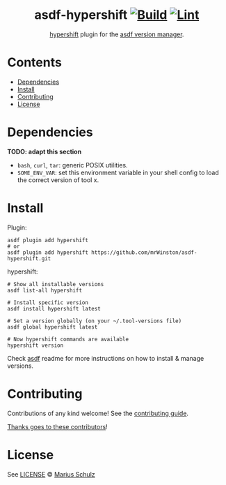 <div align="center">

# asdf-hypershift [![Build](https://github.com/mrWinston/asdf-hypershift/actions/workflows/build.yml/badge.svg)](https://github.com/mrWinston/asdf-hypershift/actions/workflows/build.yml) [![Lint](https://github.com/mrWinston/asdf-hypershift/actions/workflows/lint.yml/badge.svg)](https://github.com/mrWinston/asdf-hypershift/actions/workflows/lint.yml)

[hypershift](https://github.com/openshift/hypershift) plugin for the [asdf version manager](https://asdf-vm.com).

</div>

# Contents

- [Dependencies](#dependencies)
- [Install](#install)
- [Contributing](#contributing)
- [License](#license)

# Dependencies

**TODO: adapt this section**

- `bash`, `curl`, `tar`: generic POSIX utilities.
- `SOME_ENV_VAR`: set this environment variable in your shell config to load the correct version of tool x.

# Install

Plugin:

```shell
asdf plugin add hypershift
# or
asdf plugin add hypershift https://github.com/mrWinston/asdf-hypershift.git
```

hypershift:

```shell
# Show all installable versions
asdf list-all hypershift

# Install specific version
asdf install hypershift latest

# Set a version globally (on your ~/.tool-versions file)
asdf global hypershift latest

# Now hypershift commands are available
hypershift version
```

Check [asdf](https://github.com/asdf-vm/asdf) readme for more instructions on how to
install & manage versions.

# Contributing

Contributions of any kind welcome! See the [contributing guide](contributing.md).

[Thanks goes to these contributors](https://github.com/mrWinston/asdf-hypershift/graphs/contributors)!

# License

See [LICENSE](LICENSE) © [Marius Schulz](https://github.com/mrWinston/)
